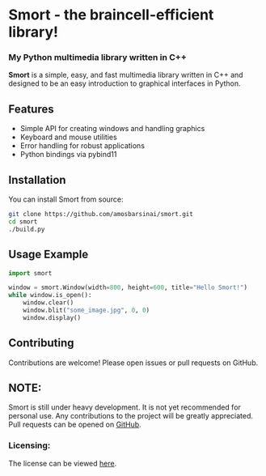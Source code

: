 # Smort - the braincell-efficient library!
### My Python multimedia library written in C++

**Smort** is a simple, easy, and fast multimedia library written in C++ and designed to be an easy introduction to graphical interfaces in Python.

## Features

- Simple API for creating windows and handling graphics
- Keyboard and mouse utilities
- Error handling for robust applications
- Python bindings via pybind11

## Installation

You can install Smort from source:

```bash
git clone https://github.com/amosbarsinai/smort.git
cd smort
./build.py
```

## Usage Example

```python
import smort

window = smort.Window(width=800, height=600, title="Hello Smort!")
while window.is_open():
    window.clear()
    window.blit("some_image.jpg", 0, 0)
    window.display()
```

## Contributing

Contributions are welcome! Please open issues or pull requests on GitHub.

## NOTE:
Smort is still under heavy development. It is not yet recommended for personal use. Any contributions to the project will be greatly appreciated. Pull requests can be opened on [GitHub](https://github.com/AmosBarSinai/smort/pulls).


### Licensing:
The license can be viewed [here](LICENSE.md).
